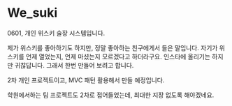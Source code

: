 # We_suki

0601, 개인 위스키 술장 시스템입니다.

제가 위스키를 좋아하기도 하지만, 정말 좋아하는 친구에게서 들은 말입니다.
자기가 위스키를 언제 열었는지, 언제 마셨는지 모르겠다고 하더라구요. 인스타에 올리기는 하지만 귀찮답니다.
그래서 한번 만들어 보려고 합니다.

2차 개인 프로젝트이고, MVC 패턴 활용해서 만들 예정입니다.

학원에서하는 팀 프로젝트도 2차로 접어들었는데, 최대한 지장 없도록 해야겠네요.

